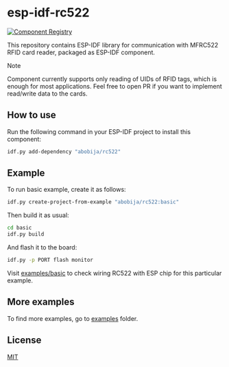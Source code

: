 # esp-idf-rc522

[![Component Registry](https://components.espressif.com/components/abobija/rc522/badge.svg)](https://components.espressif.com/components/abobija/rc522)

This repository contains ESP-IDF library for communication with MFRC522 RFID card reader, packaged as ESP-IDF component.

> [!NOTE]
> Component currently supports only reading of UIDs of RFID tags, which is enough for most applications. Feel free to open PR if you want to implement read/write data to the cards.

## How to use

Run the following command in your ESP-IDF project to install this component:

```bash
idf.py add-dependency "abobija/rc522"
```

## Example

To run basic example, create it as follows:

```bash
idf.py create-project-from-example "abobija/rc522:basic"
```

Then build it as usual:

```bash
cd basic
idf.py build
```

And flash it to the board:

```bash
idf.py -p PORT flash monitor
```

Visit [examples/basic](examples/basic) to check wiring RC522 with ESP chip for this particular example.

## More examples

To find more examples, go to [examples](examples) folder.

## License

[MIT](LICENSE)
